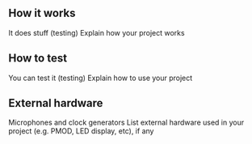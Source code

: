 <!---

This file is used to generate your project datasheet. Please fill in the information below and delete any unused
sections.

You can also include images in this folder and reference them in the markdown. Each image must be less than
512 kb in size, and the combined size of all images must be less than 1 MB.
-->

## How it works
It does stuff (testing)
Explain how your project works

## How to test
You can test it (testing)
Explain how to use your project

## External hardware
Microphones and clock generators
List external hardware used in your project (e.g. PMOD, LED display, etc), if any
